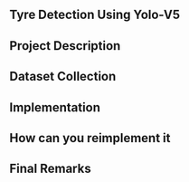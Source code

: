 ###
## Tyre Detection Using Yolo-V5
## Project Description
## Dataset Collection
## Implementation
## How can you reimplement it
## Final Remarks


